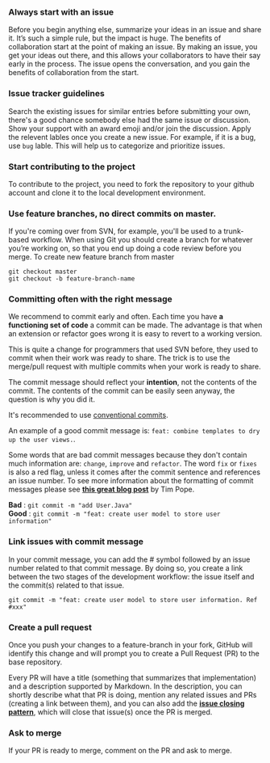 ### Always start with an issue

Before you begin anything else, summarize your ideas in an issue and share it. It’s such a simple rule, but the impact is huge. The benefits of collaboration start at the point of making an issue. By making an issue, you get your ideas out there, and this allows your collaborators to have their say early in the process. The issue opens the conversation, and you gain the benefits of collaboration from the start.

### Issue tracker guidelines

Search the existing issues for similar entries before submitting your own, there's a good chance somebody else had the same issue or discussion. Show your support with an award emoji and/or join the discussion. Apply the relevent lables once you create a new issue. For example, if it is a bug, use `bug` lable. This will help us to categorize and prioritize issues.

### Start contributing to the project

To contribute to the project, you need to fork the repository to your github account and clone it to the local development environment.

### Use feature branches, no direct commits on master.

If you're coming over from SVN, for example, you'll be used to a trunk-based workflow. When using Git you should create a branch for whatever you’re working on, so that you end up doing a code review before you merge. To create new feature branch from master

```
git checkout master
git checkout -b feature-branch-name
```

### Committing often with the right message

We recommend to commit early and often. Each time you have **a functioning set of code** a commit can be made. The advantage is that when an extension or refactor goes wrong it is easy to revert to a working version.

This is quite a change for programmers that used SVN before, they used to commit when their work was ready to share. The trick is to use the merge/pull request with multiple commits when your work is ready to share.

The commit message should reflect your **intention**, not the contents of the commit. The contents of the commit can be easily seen anyway, the question is why you did it.

It's recommended to use [conventional commits](https://www.conventionalcommits.org/en/v1.0.0/).

An example of a good commit message is: `feat: combine templates to dry up the user views.`. 

Some words that are bad commit messages because they don't contain much information are: `change`, `improve` and `refactor`. The word `fix` or `fixes` is also a red flag, unless it comes after the commit sentence and references an issue number. To see more information about the formatting of commit messages please see **[this great blog post](https://tbaggery.com/2008/04/19/a-note-about-git-commit-messages.html)** by Tim Pope.

**Bad** : `git commit -m "add User.Java"`  
**Good** : `git commit -m "feat: create user model to store user information"`

### Link issues with commit message

In your commit message, you can add the # symbol followed by an issue number related to that commit message. By doing so, you create a link between the two stages of the development workflow: the issue itself and the commit(s) related to that issue.

```
git commit -m "feat: create user model to store user information. Ref #xxx"
```

### Create a pull request

Once you push your changes to a feature-branch in your fork, GitHub will identify this change and will prompt you to create a Pull Request (PR) to the base repository.

Every PR will have a title (something that summarizes that implementation) and a description supported by Markdown. In the description, you can shortly describe what that PR is doing, mention any related issues and PRs (creating a link between them), and you can also add the **[issue closing pattern](https://docs.github.com/en/github/managing-your-work-on-github/linking-a-pull-request-to-an-issue#linking-a-pull-request-to-an-issue-using-a-keyword)**, which will close that issue(s) once the PR is merged.

### Ask to merge

If your PR is ready to merge, comment on the PR and ask to merge.
